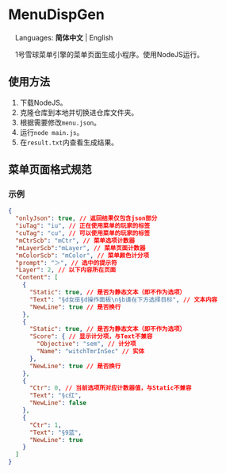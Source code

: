 # MenuDispGen
&emsp;Languages: **简体中文** | English

&emsp;1号雪球菜单引擎的菜单页面生成小程序。使用NodeJS运行。

## 使用方法
1. 下载NodeJS。
2. 克隆仓库到本地并切换进仓库文件夹。
3. 根据需要修改```menu.json```。
4. 运行```node main.js```。
5. 在```result.txt```内查看生成结果。

## 菜单页面格式规范
### 示例
```json
{
  "onlyJson": true, // 返回结果仅包含json部分
  "iuTag": "iu", // 正在使用菜单的玩家的标签
  "cuTag": "cu", // 可以使用菜单的玩家的标签
  "mCtrScb": "mCtr", // 菜单选项计数器
  "mLayerScb":"mLayer", // 菜单页面计数器
  "mColorScb": "mColor", // 菜单颜色计分项
  "prompt": "＞", // 选中的提示符
  "Layer": 2, // 以下内容所在页面
  "Content": [
    {
      "Static": true, // 是否为静态文本（即不作为选项）
      "Text": "§d女巫§d操作面板\n§b请在下方选择目标", // 文本内容
      "NewLine": true // 是否换行
    },
    {
      "Static": true, // 是否为静态文本（即不作为选项）
      "Score": { // 显示计分项，与Text不兼容
        "Objective": "sem", // 计分项
        "Name": "witchTmrInSec" // 实体
      },
      "NewLine": true // 是否换行
    },
    {
      "Ctr": 0, // 当前选项所对应计数器值，与Static不兼容
      "Text": "§c红",
      "NewLine": false
    },
    {
      "Ctr": 1,
      "Text": "§9蓝",
      "NewLine": true
    }
  ]
}
```